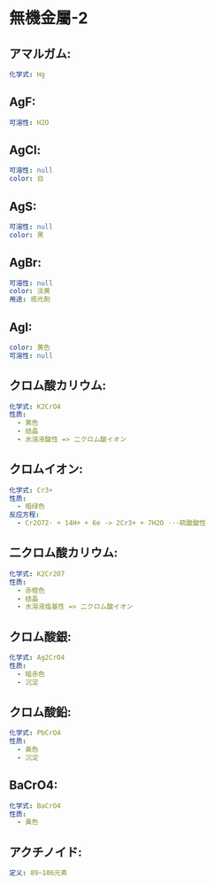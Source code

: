 # 無機金屬-2

## アマルガム:

```yaml
化学式: Hg

```

## AgF:

```yaml
可溶性: H2O

```

## AgCl:

```yaml
可溶性: null
color: 白

```

## AgS:

```yaml
可溶性: null
color: 黑

```

## AgBr:

```yaml
可溶性: null
color: 淡黄
用途: 感光剤

```

## AgI:

```yaml
color: 黄色
可溶性: null

```

## クロム酸カリウム:

```yaml
化学式: K2CrO4
性质:
  - 黄色
  - 结晶
  - 水溶液酸性 => 二クロム酸イオン

```

## クロムイオン:

```yaml
化学式: Cr3+
性质:
  - 暗绿色
反应方程:
  - Cr2O72- + 14H+ + 6e -> 2Cr3+ + 7H2O ···硫酸酸性

```

## 二クロム酸カリウム:

```yaml
化学式: K2Cr2O7
性质:
  - 赤橙色
  - 结晶
  - 水溶液塩基性 => 二クロム酸イオン

```

## クロム酸銀:

```yaml
化学式: Ag2CrO4
性质:
  - 暗赤色
  - 沉淀

```

## クロム酸鉛:

```yaml
化学式: PbCrO4
性质:
  - 黃色
  - 沉淀

```

## BaCrO4:

```yaml
化学式: BaCrO4
性质:
  - 黃色

```

## アクチノイド:

```yaml
定义: 89~106元素
```